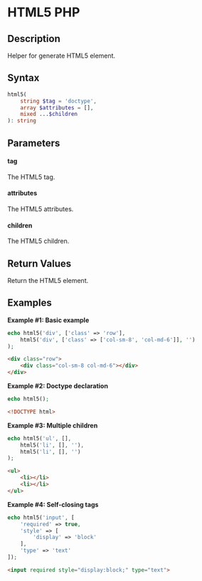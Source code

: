 # HTML5 PHP

## Description
Helper for generate HTML5 element.

## Syntax
```php
html5(
    string $tag = 'doctype',
    array $attributes = [],
    mixed ...$children
): string
```

## Parameters
#### tag

The HTML5 tag.

#### attributes

The HTML5 attributes.

#### children

The HTML5 children.

## Return Values
Return the HTML5 element.

## Examples
**Example #1: Basic example**

```php
echo html5('div', ['class' => 'row'],
    html5('div', ['class' => ['col-sm-8', 'col-md-6']], '')
);
```
```html
<div class="row">
    <div class="col-sm-8 col-md-6"></div>
</div>
```

**Example #2: Doctype declaration**
```php
echo html5();
```
```html
<!DOCTYPE html>
```

**Example #3: Multiple children**
```php
echo html5('ul', [],
    html5('li', [], ''),
    html5('li', [], '')
);
```
```html
<ul>
    <li></li>
    <li></li>
</ul>
```

**Example #4: Self-closing tags**
```php
echo html5('input', [
    'required' => true,
    'style' => [
        'display' => 'block'
    ],
    'type' => 'text'
]);
```
```html
<input required style="display:block;" type="text">
```

